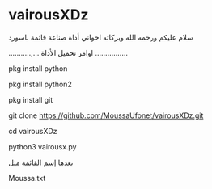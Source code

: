 # vairousXDz


سلام عليكم ورحمه الله وبركاته اخواني أداة صناعة قائمة باسورد 


...........,... اوامر تحميل الأداة ................


pkg install python


pkg install python2


pkg install git


git clone https://github.com/MoussaUfonet/vairousXDz.git



cd vairousXDz



python3 vairousx.py



بعدها إسم القائمة مثل


Moussa.txt



